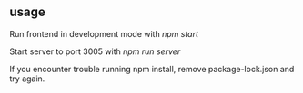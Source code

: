 ## usage

Run frontend in development mode with _npm start_

Start server to port 3005 with _npm run server_

If you encounter trouble running npm install, remove package-lock.json and try again.